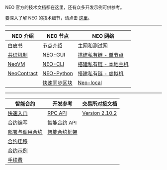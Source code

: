 NEO 官方的技术文档都在这里，还有众多开发示例可供参考。

要深入了解 NEO 的技术细节，请点击 [这里](https://docs.neo.org/developerguide/zh/index.html)。

------


| NEO 介绍 | NEO 节点 | NEO 网络 |
| ------- | --------| -------- |
| [白皮书](whitepaper.md) | [节点介绍](node/introduction.md) | [主网和测试网](network/testnet.md) |
| [共识机制](basic/technology/consensus.md) | [NEO-GUI](node/gui/install.md) | [搭建私有链 - 单节点](network/private-chain/solo.md) |
| [NeoVM](basic/technology/neovm.md) | [NEO-CLI](node/cli/setup.md) | [搭建私有链 - 本地主机](network/private-chain/private-chain2.md) |
| [NeoContract](basic/technology/neocontract.md) | [NEO-Python](node/python/overview.md) | [搭建私有链 - 虚拟机](network/private-chain/private-chain.md) |
|  | [快速同步区块](node/syncblocks.md) | [Neo-local](network/private-chain/neolocal.md) |

------


| 智能合约                                      | 开发参考                               | 交易所对接文档                                  |
| --------------------------------------------- | -------------------------------------- | ----------------------------------------------- |
| [快速入门](sc/gettingstarted/introduction.md) | [RPC API](reference/rpc/apigen.md)     | [Version 2.10.2](exchange/2.10.2/deploynode.md) |
| [合约编写](sc/write/basics.md)                | [智能合约 API](reference/scapi/api.md) |                                                 |
| [部署与调用合约](sc/deploy-invoke.md)         | [智能合约框架](reference/scapi/fw.md)  |                                                 |
| [合约迁移](sc/migrate.md)                     |                                        |                                                 |
| [合约示例](sc/tutorial/HelloWorld.md)         |                                        |                                                 |
| [手续费](sc/fees.md)                          |                                        |                                                 |

<link href="index.css" rel="stylesheet" />